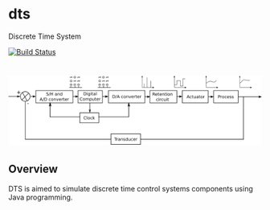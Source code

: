 # dts
Discrete Time System

[![Build Status](https://travis-ci.org/assemblits/dts.svg?branch=master)](https://travis-ci.org/assemblits/dts)

<h1 align="center">
  <img src="https://raw.githubusercontent.com/assemblits/dts/master/src/main/resources/images/dts-flow.png" />
</h1>

## Overview
DTS is aimed to simulate discrete time control systems components using Java programming. 